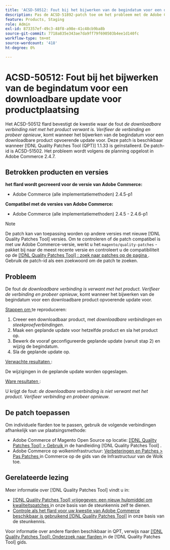 ```yaml
---
title: 'ACSD-50512: Fout bij het bijwerken van de begindatum voor een downloadbare product-staging-update'
description: Pas de ACSD-51892-patch toe om het probleem met de Adobe Commerce-prestaties op te lossen wanneer de fout *De downloadbare koppeling is niet gerelateerd aan het product.Controleer de koppeling en probeer het opnieuw*, en dit gebeurt bij het bijwerken van de begindatum voor een downloadbare product-staging-update.
feature: Products, Staging
role: Admin
exl-id: 873357ef-49c3-48f8-a98e-41c48cb9ba8b
source-git-commit: 7718a835e343ae7da9ff79f690503b4ee1d140fc
workflow-type: tm+mt
source-wordcount: '418'
ht-degree: 0%

---
```


# ACSD-50512: Fout bij het bijwerken van de begindatum voor een downloadbare update voor productplaatsing

Het ACSD-50512 flard bevestigt de kwestie waar de fout *de downloadbare verbinding niet met het product verwant is. Verifieer de verbinding en probeer opnieuw*, komt wanneer het bijwerken van de begindatum voor een downloadbare product opvoerende update voor. Deze patch is beschikbaar wanneer [!DNL Quality Patches Tool (QPT)] 1.1.33 is geïnstalleerd. De patch-id is ACSD-51502. Het probleem wordt volgens de planning opgelost in Adobe Commerce 2.4.7.

## Betrokken producten en versies

**het flard wordt gecreeerd voor de versie van Adobe Commerce:**

* Adobe Commerce (alle implementatiemethoden) 2.4.5-p1

**Compatibel met de versies van Adobe Commerce:**

* Adobe Commerce (alle implementatiemethoden) 2.4.5 - 2.4.6-p1

>[!NOTE]
>
>De patch kan van toepassing worden op andere versies met nieuwe [!DNL Quality Patches Tool] versies. Om te controleren of de patch compatibel is met uw Adobe Commerce-versie, werkt u het `magento/quality-patches` -pakket bij naar de meest recente versie en controleert u de compatibiliteit op de [[!DNL Quality Patches Tool] : zoek naar patches op de pagina ](https://experienceleague.adobe.com/tools/commerce-quality-patches/index.html) . Gebruik de patch-id als een zoekwoord om de patch te zoeken.

## Probleem

De fout *de downloadbare verbinding is verwant met het product. Verifieer de verbinding en probeer opnieuw*, komt wanneer het bijwerken van de begindatum voor een downloadbare product opvoerende update voor.

<u> Stappen om </u> te reproduceren:

1. Creeer een downloadbaar product, met *downloadbare verbindingen* en *steekproefverbindingen*.
1. Maak een geplande update voor hetzelfde product en sla het product op.
1. Bewerk de vooraf geconfigureerde geplande update (vanuit stap 2) en wijzig de begindatum.
1. Sla de geplande update op.

<u> Verwachte resultaten </u>:

De wijzigingen in de geplande update worden opgeslagen.

<u> Ware resultaten </u>:

U krijgt de fout: *de downloadbare verbinding is niet verwant met het product. Verifieer verbinding en probeer opnieuw*.

## De patch toepassen

Om individuele flarden toe te passen, gebruik de volgende verbindingen afhankelijk van uw plaatsingsmethode:

* Adobe Commerce of Magento Open Source op locatie: [[!DNL Quality Patches Tool]  > Gebruik ](https://experienceleague.adobe.com/docs/commerce-operations/tools/quality-patches-tool/usage.html) in de handleiding [!DNL Quality Patches Tool] .
* Adobe Commerce op wolkeninfrastructuur: [ Verbeteringen en Patches > Pas Patches ](https://experienceleague.adobe.com/docs/commerce-cloud-service/user-guide/develop/upgrade/apply-patches.html) in Commerce op de gids van de Infrastructuur van de Wolk toe.

## Gerelateerde lezing

Meer informatie over [!DNL Quality Patches Tool] vindt u in:

* [[!DNL Quality Patches Tool]  vrijgegeven: een nieuw hulpmiddel om kwaliteitspatches ](/help/announcements/adobe-commerce-announcements/magento-quality-patches-released-new-tool-to-self-serve-quality-patches.md) in onze basis van de steunkennis zelf te dienen.
* [ Controle als het flard voor uw kwestie van Adobe Commerce beschikbaar is gebruikend  [!DNL Quality Patches Tool]](/help/support-tools/patches-available-in-qpt-tool/check-patch-for-magento-issue-with-magento-quality-patches.md) in onze basis van de steunkennis.

Voor informatie over andere flarden beschikbaar in QPT, verwijs naar [[!DNL Quality Patches Tool]: Onderzoek naar flarden ](https://experienceleague.adobe.com/tools/commerce-quality-patches/index.html) in de [!DNL Quality Patches Tool] gids.
